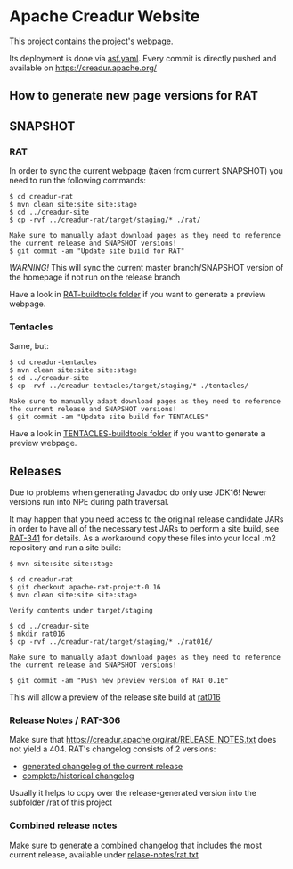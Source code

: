# Apache Creadur Website

This project contains the project's webpage.

Its deployment is done via [asf.yaml](./.asf.yaml). Every commit is directly pushed and available on https://creadur.apache.org/

## How to generate new page versions for RAT

## SNAPSHOT


### RAT
In order to sync the current webpage (taken from current SNAPSHOT) you need to run the following commands:

```
$ cd creadur-rat
$ mvn clean site:site site:stage
$ cd ../creadur-site
$ cp -rvf ../creadur-rat/target/staging/* ./rat/

Make sure to manually adapt download pages as they need to reference the current release and SNAPSHOT versions!
$ git commit -am "Update site build for RAT"
```

*WARNING!* This will sync the current master branch/SNAPSHOT version of the homepage if not run on the release branch

Have a look in [RAT-buildtools folder](https://github.com/apache/creadur-rat/tree/master/.buildtools) if you want to generate a preview webpage.

### Tentacles

Same, but:
```
$ cd creadur-tentacles
$ mvn clean site:site site:stage
$ cd ../creadur-site
$ cp -rvf ../creadur-tentacles/target/staging/* ./tentacles/

Make sure to manually adapt download pages as they need to reference the current release and SNAPSHOT versions!
$ git commit -am "Update site build for TENTACLES"
```
Have a look in [TENTACLES-buildtools folder](https://github.com/apache/creadur-tentacles/tree/master/.buildtools) if you want to generate a preview webpage.

## Releases

Due to problems when generating Javadoc do only use JDK16! Newer versions run into NPE during path traversal.

It may happen that you need access to the original release candidate JARs in order to have all of the necessary test JARs to perform a site build,
see [RAT-341](https://issues.apache.org/jira/browse/RAT-341) for details. As a workaround copy these files into your local .m2 repository and run a site build:
```
$ mvn site:site site:stage
```

```
$ cd creadur-rat
$ git checkout apache-rat-project-0.16
$ mvn clean site:site site:stage

Verify contents under target/staging

$ cd ../creadur-site
$ mkdir rat016
$ cp -rvf ../creadur-rat/target/staging/* ./rat016/

Make sure to manually adapt download pages as they need to reference the current release and SNAPSHOT versions!

$ git commit -am "Push new preview version of RAT 0.16"
```

This will allow a preview of the release site build at [rat016](./rat016)

### Release Notes / RAT-306

Make sure that https://creadur.apache.org/rat/RELEASE_NOTES.txt does not yield a 404.
RAT's changelog consists of 2 versions:
* [generated changelog of the current release](https://github.com/apache/creadur-rat/blob/master/RELEASE-NOTES.txt)
* [complete/historical changelog](https://github.com/apache/creadur-rat/blob/master/RELEASE_NOTES.txt)

Usually it helps to copy over the release-generated version into the subfolder /rat of this project

### Combined release notes

Make sure to generate a combined changelog that includes the most current release, available under [relase-notes/rat.txt](/release-notes/rat.txt)
